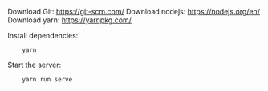 Download Git: https://git-scm.com/
Download nodejs: https://nodejs.org/en/
Download yarn: https://yarnpkg.com/

Install dependencies:
```
    yarn
```

Start the server:
```
    yarn run serve
```
